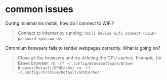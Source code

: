 # common issues

During minimal nix install, how do I connect to WiFi?
> Connect to internet by running: `nmcli device wifi connect <SSID> password <password>`.

Chromium browsers fails to render webpages correctly. What is going on?
> Close all the browsers and try deleting the GPU caches.
    Example, for Brave browser:
    ```
    rm -rf ~/.config/BraveSoftware/Brave-Browser/Default/GPUCache/
    rm -rf ~/.config/chromium/Default/GPUCache/
    ```
